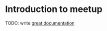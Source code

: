 # Introduction to meetup

TODO: write [great documentation](http://jacobian.org/writing/what-to-write/)
